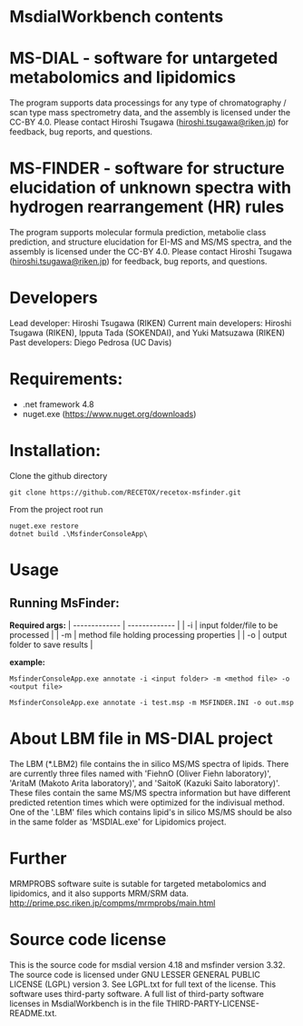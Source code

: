 # MsdialWorkbench contents

# MS-DIAL - software for untargeted metabolomics and lipidomics
The program supports data processings for any type of chromatography / scan type mass spectrometry data, and the assembly is licensed under the CC-BY 4.0.
Please contact Hiroshi Tsugawa (hiroshi.tsugawa@riken.jp) for feedback, bug reports, and questions.

# MS-FINDER - software for structure elucidation of unknown spectra with hydrogen rearrangement (HR) rules
The program supports molecular formula prediction, metabolie class prediction, and structure elucidation for EI-MS and MS/MS spectra, and the assembly is licensed under the CC-BY 4.0.
Please contact Hiroshi Tsugawa (hiroshi.tsugawa@riken.jp) for feedback, bug reports, and questions.

# Developers
Lead developer: Hiroshi Tsugawa (RIKEN) 
Current main developers: Hiroshi Tsugawa (RIKEN), Ipputa Tada (SOKENDAI), and Yuki Matsuzawa (RIKEN)
Past developers: Diego Pedrosa (UC Davis)

# Requirements:
- .net framework 4.8
- nuget.exe (https://www.nuget.org/downloads)

# Installation:
Clone the github directory
```
git clone https://github.com/RECETOX/recetox-msfinder.git
```

From the project root run 
```
nuget.exe restore
dotnet build .\MsfinderConsoleApp\ 
```

# Usage
## Running MsFinder:

**Required args:**
| ------------- | ------------- |
| -i | input folder/file to be processed |
| -m | method file holding processing properties |
| -o | output folder to save results |

**example:** 
```
MsfinderConsoleApp.exe annotate -i <input folder> -m <method file> -o <output file>

MsfinderConsoleApp.exe annotate -i test.msp -m MSFINDER.INI -o out.msp
```

# About LBM file in MS-DIAL project
The LBM (*.LBM2) file contains the in silico MS/MS spectra of lipids.
There are currently three files named with 'FiehnO (Oliver Fiehn laboratory)', 'AritaM (Makoto Arita laboratory)', and 'SaitoK (Kazuki Saito laboratory)'.
These files contain the same MS/MS spectra information but have different predicted retention times which were optimized for the indivisual method.
One of the '.LBM' files which contains lipid's in silico MS/MS should be also in the same folder as 'MSDIAL.exe' for Lipidomics project. 

# Further
MRMPROBS software suite is sutable for targeted metabolomics and lipidomics, and it also supports MRM/SRM data.
http://prime.psc.riken.jp/compms/mrmprobs/main.html


# Source code license
This is the source code for msdial version 4.18 and msfinder version 3.32.
The source code is licensed under GNU LESSER GENERAL PUBLIC LICENSE (LGPL) version 3.
See LGPL.txt for full text of the license.
This software uses third-party software.
A full list of third-party software licenses in MsdialWorkbench is in the file THIRD-PARTY-LICENSE-README.txt.




